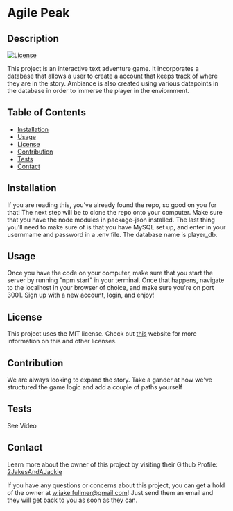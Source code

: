 
  # Agile Peak
  ## Description
  [![License](https://img.shields.io/badge/License-MIT-<Green>.svg)](https://shields.io/)

  This project is an interactive text adventure game. It incorporates a database that allows a user to create a account that keeps track of where they are in the story. Ambiance is also created using various datapoints in the database in order to immerse the player in the enviornment. 

  ## Table of Contents
  * [Installation](#installation)
  * [Usage](#usage)
  * [License](#license)
  * [Contribution](#contribution)
  * [Tests](#tests)
  * [Contact](#contact)

  ## Installation
  If you are reading this, you've already found the repo, so good on you for that! The next step will be to clone the repo onto your computer. Make sure that you have the node modules in package-json installed. The last thing you'll need to make sure of is that you have MySQL set up, and enter in your usernmame and password in a .env file. The database name is player_db.

  ## Usage
  Once you have the code on your computer, make sure that you start the server by running "npm start" in your terminal. Once that happens, navigate to the localhost in your browser of choice, and make sure you're on port 3001. Sign up with a new account, login, and enjoy!

  ## License
  This project uses the MIT license. Check out <a href="https://choosealicense.com">this</a> website for more information on this and other licenses. 

  ## Contribution
  We are always looking to expand the story. Take a gander at how we've structured the game logic and add a couple of paths yourself

  ## Tests
  See Video
  
  ## Contact
  Learn more about the owner of this project by visiting their Github Profile: <a href=https://github.com/2JakesAndAJackie>2JakesAndAJackie</a>

  If you have any questions or concerns about this project, you can get a hold of the owner at w.jake.fullmer@gmail.com! Just send them an email and they will get back to you as soon as they can. 

  